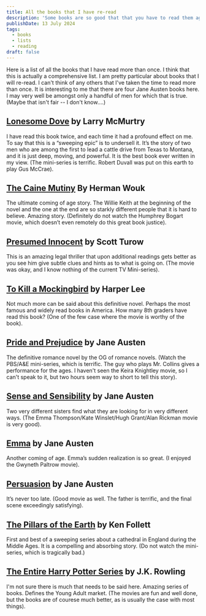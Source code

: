 ```yaml
---
title: All the books that I have re-read
description: 'Some books are so good that that you have to read them again'
publishDate: 13 July 2024
tags:
  - books
  - lists
  - reading
draft: false
---
```


Here is a list of all the books that I have read more than once.  I think that this is actually a comprehensive list.  I am pretty particular about books that I will re-read. I can't think of any others that I've taken the time to read more than once. It is interesting to me that there are four Jane Austen books here.  I may very well be amongst only a handful of men for which that is true. (Maybe that isn't fair -- I don't know....)

## [Lonesome Dove](https://amzn.to/3Y4Vtkv) by Larry McMurtry
I have read this book twice, and each time it had a profound effect on me.  To say that this is a “sweeping epic” is to undersell it.  It’s the story of two men who are among the first to lead a cattle drive from Texas to Montana, and it is just deep, moving, and powerful.  It is the best book ever written in my view. (The mini-series is terrific. Robert Duvall was put on this earth to play Gus McCrae).

## [The Caine Mutiny](https://amzn.to/3W2pqPx) By Herman Wouk

The ultimate coming of age story. The Willie Keith at the beginning of the novel and the one at the end are so starkly different people that it is hard to believe.  Amazing story. (Definitely do not watch the Humphrey Bogart movie, which doesn’t even remotely do this great book justice).

## [Presumed Innocent](https://amzn.to/3WnIGbP) by Scott Turow

This is an amazing legal thriller that upon additional readings gets better as you see him give subtle clues and hints as to what is going on.  (The movie was okay, and I know nothing of the current TV Mini-series).

## [To Kill a Mockingbird](https://amzn.to/4cGsdFe) by Harper Lee

Not much more can be said about this definitive novel. Perhaps the most famous and widely read books in America.  How many 8th graders have read this book? (One of the few case where the movie is worthy of the book).

## [Pride and Prejudice](https://amzn.to/4eXI2cb) by Jane Austen

The definitive romance novel by the OG of romance novels. (Watch the PBS/A&E mini-series, which is terrific. The guy who plays Mr. Collins gives a performance for the ages. I haven't seen the Keira Knightley movie, so I can't speak to it, but two hours seem way to short to tell this story).

## [Sense and Sensibility](https://amzn.to/3LmA8vl) by Jane Austen

Two very different sisters find what they are looking for in very different ways.  (The Emma Thompson/Kate Winslet/Hugh Grant/Alan Rickman movie is very good).

## [Emma](https://amzn.to/4cYc51x) by Jane Austen

Another coming of age.  Emma’s sudden realization is so great.  (I enjoyed the Gwyneth Paltrow movie).

## [Persuasion](https://amzn.to/3zE8Ldz) by Jane Austen

It’s never too late.  (Good movie as well.  The father is terrific, and the final scene exceedingly satisfying).

## [The Pillars of the Earth](https://amzn.to/4cZosdL) by Ken Follett

First and best of a sweeping series about a cathedral in England during the Middle Ages.  It is a compelling and absorbing story.  (Do not watch the mini-series, which is tragically bad.)

## [The Entire Harry Potter Series](https://amzn.to/4cTLKl6) by J.K. Rowling

I'm not sure there is much that needs to be said here.  Amazing series of books. Defines the Young Adult market.  (The movies are fun and well done, but the books are of courese much better, as is usually the case with most things).